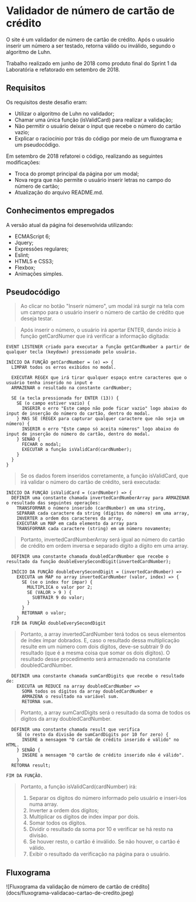 # Validador de número de cartão de crédito

O site é um validador de número de cartão de crédito. Após o usuário inserir um número a ser testado, retorna válido ou inválido, segundo o algoritmo de Luhn. 

Trabalho realizado em junho de 2018 como produto final do Sprint 1 da Laboratória e refatorado em setembro de 2018. 

## Requisitos 

Os requisitos deste desafio eram:

- Utilizar o algoritmo de Luhn no validador;
- Chamar uma única função (isValidCard) para realizar a validação;
- Não permitir o usuário deixar o input que recebe o número do cartão vazio;
- Explicar o raciocínio por trás do código por meio de um fluxograma e um pseudocódigo.

Em setembro de 2018 refatorei o código, realizando as seguintes modificações:

- Troca do prompt principal da página por um modal;
- Nova regra que não permite o usuário inserir letras no campo do número de cartão;
- Atualização do arquivo README.md.

## Conhecimentos empregados

A versão atual da página foi desenvolvida utilizando:

- ECMAScript 6;
- Jquery;
- Expressões regulares;
- Eslint;
- HTML5 e CSS3;
- Flexbox;
- Animações simples.

## Pseudocódigo

>Ao clicar no botão "Inserir número", um modal irá surgir na tela com um campo para o usuário inserir o número de cartão de crédito que deseja testar.

>Após inserir o número, o usuário irá apertar ENTER, dando início à função getCardNumer que irá verificar a informação digitada:

    EVENT LISTENER criado para executar a função getCardNumber a partir de qualquer tecla (keydown) pressionado pelo usuário.

    INÍCIO DA FUNÇÃO getCardNumber = (e) => {
      LIMPAR todos os erros exibidos no modal.

      EXECUTAR REGEX que irá tirar qualquer espaço entre caracteres que o usuário tenha inserido no input e 
      ARMAZENAR o resultado na constante cardNumber;

      SE (a tecla pressionada for ENTER (13)) {
        SE (o campo estiver vazio) {
          INSERIR o erro "Este campo não pode ficar vazio" logo abaixo do input de inserção do número do cartão, dentro do modal.
        } MAS SE (REGEX para capturar qualquer caractere que não seja um número) {
          INSERIR o erro "Este campo só aceita números" logo abaixo do input de inserção do número do cartão, dentro do modal.
        } SENÃO {
          FECHAR o modal;
          EXECUTAR a função isValidCard(cardNumber);
        }
      }
    }

>Se os dados forem inseridos corretamente, a função isValidCard, que irá validar o número do cartão de crédito, será executada:

    INÍCIO DA FUNÇÃO isValidCard = (cardNumber) => {
      DEFINIR uma constante chamada invertedCardNumberArray para ARMAZENAR o resultado das seguintes operações: 
        TRANSFORMAR o número inserido (cardNumber) em uma string,
        SEPARAR cada caractere da string (dígitos do número) em uma array,
        INVERTER a ordem dos caracteres da array,
        EXECUTAR um MAP em cada elemento da array para
        TRANSFORMAR cada caractere (string) em um número novamente;

>Portanto, invertedCardNumberArray será igual ao número do cartão de crédito em ordem inversa e separado dígito a dígito em uma array.

      DEFINIR uma constante chamada doubledCardNumber que recebe o resultado da função doubleEverySecondDigit(invertedCardNumber);

      INÍCIO DA FUNÇÃO doubleEverySecondDigit = (invertedCardNumber) =>
        EXECUTA um MAP no array invertedCardNumber (valor, index) => {
          SE (se o index for ímpar) {
            MULTIPLICA o valor por 2;
            SE (VALOR > 9 ) {
              SUBTRAIR 9 do valor;
            }
          }
          RETORNAR o valor;
        }
      FIM DA FUNÇÃO doubleEverySecondDigit

>Portanto, a array invertedCardNumber terá todos os seus elementos de índex ímpar dobrados. E, caso o resultado dessa multiplicação resulte em um número com dois dígitos, deve-se subtrair 9 do resultado (que é a mesma coisa que somar os dois dígitos). O resultado desse procedimento será armazenado na constante doubledCardNumber.

      DEFINIR uma constante chamada sumCardDigits que recebe o resultado de:
        EXECUTA um REDUCE na array doubledCardNumber => 
          SOMA todos os dígitos da array doubledCardNumber e 
          ARMAZENA o resultado na variável sum.
          RETORNA sum. 

>Portanto, a array sumCardDigits será o resultado da soma de todos os dígitos da array doubledCardNumber.

      DEFINIR uma constante chamada result que verifica
        SE (o resto da divisão de sumCardDigits por 10 for zero) {
          INSERE a mensagem "O cartão de crédito inserido é válido" no HTML.
        } SENÃO {
          INSERE a mensagem "O cartão de crédito inserido não é válido".
        }
      RETORNA result;

    FIM DA FUNÇÃO.

> Portanto, a função isValidCard(cardNumber) irá:
>  1) Separar os dígitos do número informado pelo usuário e inseri-los numa array.
>  2) Inverter a ordem dos dígitos;
>  3) Multiplicar os dígitos de index ímpar por dois.
>  4) Somar todos os dígitos.
>  5) Dividir o resultado da soma por 10 e verificar se há resto na divisão.
>  6) Se houver resto, o cartão é inválido. Se não houver, o cartão é válido.
>  7) Exibir o resultado da verificação na página para o usuário.

## Fluxograma

![Fluxograma da validação de número de cartão de crédito] (docs/fluxograma-validacao-cartao-de-credito.jpeg)
